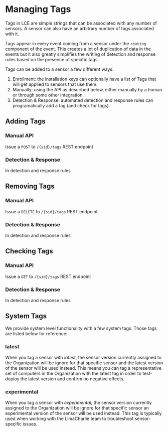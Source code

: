 # Managing Tags

Tags in LCE are simple strings that can be associated with any number of sensors. A sensor can also have an arbitrary number
of tags associated with it.

Tags appear in every event coming from a sensor under the `routing` component of the event. This creates a lot of
duplication of data in the events but it also greatly simplifies the writing of detection and response rules based
on the presence of specific tags.

Tags can be added to a sensor a few different ways:

1. Enrollment: the installation keys can optionally have a list of Tags that will get applied to sensors that use them.
1. Manually: using the API as described below, either manually by a human or through some other integration.
1. Detection & Response: automated detection and response rules can programatically add a tag (and check for tags).

## Adding Tags

### Manual API
Issue a `POST` to `/{sid}/tags` REST endpoint

### Detection & Response
In detection and response rules

## Removing Tags

### Manual API
Issue a `DELETE` to `/{sid}/tags` REST endpoint

### Detection & Response
In detection and response rules

## Checking Tags

### Manual API
Issue a `GET` to `/{sid}/tags` REST endpoint

### Detection & Response
In detection and response rules

## System Tags
We provide system level functionality with a few system tags.  Those tags are listed below for reference:

### latest
When you tag a sensor with _latest_, the sensor version currently assigned to the Organization will be ignore for that specific sensor and the latest version of the sensor will be used instead. This means you can tag a representative set of computers in the Organization with the latest tag in order to test-deploy the latest version and confirm no negative effects.

### experimental
When you tag a sensor with _experimental_, the sensor version currently assigned to the Organization will be ignore for that specific sensor an experimental version of the sensor will be used instead. This tag is typically used when working with the LimaCharlie team to troubleshoot sensor-specific issues.
